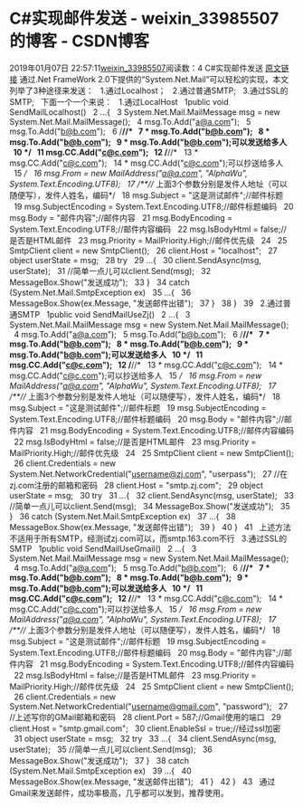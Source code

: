 # C#实现邮件发送 - weixin_33985507的博客 - CSDN博客
2019年01月07日 22:57:11[weixin_33985507](https://me.csdn.net/weixin_33985507)阅读数：4
C#实现邮件发送
[原文链接](http://www.xxlinux.com/linux/dev/c/2007-11-26/12752.html)
通过.Net FrameWork 2.0下提供的“System.Net.Mail”可以轻松的实现，本文列举了3种途径来发送： 
  1.通过Localhost； 
  2.通过普通SMTP; 
  3.通过SSL的SMTP; 
  下面一个一个来说： 
  1.通过LocalHost 
  1public void SendMailLocalhost() 
  2 ...{ 
  3 System.Net.Mail.MailMessage msg = new System.Net.Mail.MailMessage(); 
  4 msg.To.Add("a@a.com"); 
  5 msg.To.Add("b@b.com"); 
  6 /**//* 
  7 * msg.To.Add("b@b.com"); 
  8 * msg.To.Add("b@b.com"); 
  9 * msg.To.Add("b@b.com");可以发送给多人 
  10 */ 
  11 msg.CC.Add("c@c.com"); 
  12 /**//* 
  13 * msg.CC.Add("c@c.com"); 
  14 * msg.CC.Add("c@c.com");可以抄送给多人 
  15 */ 
  16 msg.From = new MailAddress("a@a.com", "AlphaWu", System.Text.Encoding.UTF8); 
  17 /**//* 上面3个参数分别是发件人地址（可以随便写），发件人姓名，编码*/ 
  18 msg.Subject = "这是测试邮件";//邮件标题 
  19 msg.SubjectEncoding = System.Text.Encoding.UTF8;//邮件标题编码 
  20 msg.Body = "邮件内容";//邮件内容 
  21 msg.BodyEncoding = System.Text.Encoding.UTF8;//邮件内容编码 
  22 msg.IsBodyHtml = false;//是否是HTML邮件 
  23 msg.Priority = MailPriority.High;//邮件优先级 
  24 
  25 SmtpClient client = new SmtpClient(); 
  26 client.Host = "localhost"; 
  27 object userState = msg; 
  28 try 
  29 ...{ 
  30 client.SendAsync(msg, userState); 
  31 //简单一点儿可以client.Send(msg); 
  32 MessageBox.Show("发送成功"); 
  33 } 
  34 catch (System.Net.Mail.SmtpException ex) 
  35 ...{ 
  36 MessageBox.Show(ex.Message, "发送邮件出错"); 
  37 } 
  38 } 
  39 
  2.通过普通SMTP 
  1public void SendMailUseZj() 
  2 ...{ 
  3 System.Net.Mail.MailMessage msg = new System.Net.Mail.MailMessage(); 
  4 msg.To.Add("a@a.com"); 
  5 msg.To.Add("b@b.com"); 
  6 /**//* 
  7 * msg.To.Add("b@b.com"); 
  8 * msg.To.Add("b@b.com"); 
  9 * msg.To.Add("b@b.com");可以发送给多人 
  10 */ 
  11 msg.CC.Add("c@c.com"); 
  12 /**//* 
  13 * msg.CC.Add("c@c.com"); 
  14 * msg.CC.Add("c@c.com");可以抄送给多人 
  15 */ 
  16 msg.From = new MailAddress("a@a.com", "AlphaWu", System.Text.Encoding.UTF8); 
  17 /**//* 上面3个参数分别是发件人地址（可以随便写），发件人姓名，编码*/ 
  18 msg.Subject = "这是测试邮件";//邮件标题 
  19 msg.SubjectEncoding = System.Text.Encoding.UTF8;//邮件标题编码 
  20 msg.Body = "邮件内容";//邮件内容 
  21 msg.BodyEncoding = System.Text.Encoding.UTF8;//邮件内容编码 
  22 msg.IsBodyHtml = false;//是否是HTML邮件 
  23 msg.Priority = MailPriority.High;//邮件优先级 
  24 
  25 SmtpClient client = new SmtpClient(); 
  26 client.Credentials = new System.Net.NetworkCredential("username@zj.com", "userpass"); 
  27 //在zj.com注册的邮箱和密码 
  28 client.Host = "smtp.zj.com"; 
  29 object userState = msg; 
  30 try 
  31 ...{ 
  32 client.SendAsync(msg, userState); 
  33 //简单一点儿可以client.Send(msg); 
  34 MessageBox.Show("发送成功"); 
  35 } 
  36 catch (System.Net.Mail.SmtpException ex) 
  37 ...{ 
  38 MessageBox.Show(ex.Message, "发送邮件出错"); 
  39 } 
  40 } 
  41 
  上述方法不适用于所有SMTP，经测试zj.com可以，而smtp.163.com不行 
  3.通过SSL的SMTP 
  1public void SendMailUseGmail() 
  2 ...{ 
  3 System.Net.Mail.MailMessage msg = new System.Net.Mail.MailMessage(); 
  4 msg.To.Add("a@a.com"); 
  5 msg.To.Add("b@b.com"); 
  6 /**//* 
  7 * msg.To.Add("b@b.com"); 
  8 * msg.To.Add("b@b.com"); 
  9 * msg.To.Add("b@b.com");可以发送给多人 
  10 */ 
  11 msg.CC.Add("c@c.com"); 
  12 /**//* 
  13 * msg.CC.Add("c@c.com"); 
  14 * msg.CC.Add("c@c.com");可以抄送给多人 
  15 */ 
  16 msg.From = new MailAddress("a@a.com", "AlphaWu", System.Text.Encoding.UTF8); 
  17 /**//* 上面3个参数分别是发件人地址（可以随便写），发件人姓名，编码*/ 
  18 msg.Subject = "这是测试邮件";//邮件标题 
  19 msg.SubjectEncoding = System.Text.Encoding.UTF8;//邮件标题编码 
  20 msg.Body = "邮件内容";//邮件内容 
  21 msg.BodyEncoding = System.Text.Encoding.UTF8;//邮件内容编码 
  22 msg.IsBodyHtml = false;//是否是HTML邮件 
  23 msg.Priority = MailPriority.High;//邮件优先级 
  24 
  25 SmtpClient client = new SmtpClient(); 
  26 client.Credentials = new System.Net.NetworkCredential("username@gmail.com", "password"); 
  27 //上述写你的GMail邮箱和密码 
  28 client.Port = 587;//Gmail使用的端口 
  29 client.Host = "smtp.gmail.com"; 
  30 client.EnableSsl = true;//经过ssl加密 
  31 object userState = msg; 
  32 try 
  33 ...{ 
  34 client.SendAsync(msg, userState); 
  35 //简单一点儿可以client.Send(msg); 
  36 MessageBox.Show("发送成功"); 
  37 } 
  38 catch (System.Net.Mail.SmtpException ex) 
  39 ...{ 
  40 MessageBox.Show(ex.Message, "发送邮件出错"); 
  41 } 
  42 } 
  43 
  通过Gmail来发送邮件，成功率极高，几乎都可以发到，推荐使用。 
